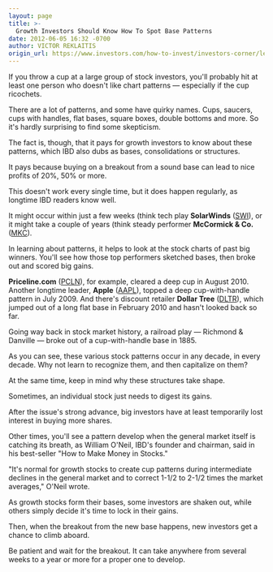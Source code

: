 ```yaml
---
layout: page
title: >-
  Growth Investors Should Know How To Spot Base Patterns
date: 2012-06-05 16:32 -0700
author: VICTOR REKLAITIS
origin_url: https://www.investors.com/how-to-invest/investors-corner/learn-how-to-spot-stock-patterns
---
```





If you throw a cup at a large group of stock investors, you'll probably hit at least one person who doesn't like chart patterns — especially if the cup ricochets.

  

There are a lot of patterns, and some have quirky names. Cups, saucers, cups with handles, flat bases, square boxes, double bottoms and more. So it's hardly surprising to find some skepticism.

  

The fact is, though, that it pays for growth investors to know about these patterns, which IBD also dubs as bases, consolidations or structures.

  

It pays because buying on a breakout from a sound base can lead to nice profits of 20%, 50% or more.

  

This doesn't work every single time, but it does happen regularly, as longtime IBD readers know well.

  

It might occur within just a few weeks (think tech play **SolarWinds** ([SWI](https://research.investors.com/quote.aspx?symbol=SWI)), or it might take a couple of years (think steady performer **McCormick & Co.** ([MKC](https://research.investors.com/quote.aspx?symbol=MKC)).

  

In learning about patterns, it helps to look at the stock charts of past big winners. You'll see how those top performers sketched bases, then broke out and scored big gains.

  

**Priceline.com** ([PCLN](https://research.investors.com/quote.aspx?symbol=PCLN)), for example, cleared a deep cup in August 2010. Another longtime leader, **Apple** ([AAPL](https://research.investors.com/quote.aspx?symbol=AAPL)), topped a deep cup-with-handle pattern in July 2009. And there's discount retailer **Dollar Tree** ([DLTR](https://research.investors.com/quote.aspx?symbol=DLTR)), which jumped out of a long flat base in February 2010 and hasn't looked back so far.

  

Going way back in stock market history, a railroad play — Richmond & Danville — broke out of a cup-with-handle base in 1885.

  

As you can see, these various stock patterns occur in any decade, in every decade. Why not learn to recognize them, and then capitalize on them?

  

At the same time, keep in mind why these structures take shape.

  

Sometimes, an individual stock just needs to digest its gains.

  

After the issue's strong advance, big investors have at least temporarily lost interest in buying more shares.

  

Other times, you'll see a pattern develop when the general market itself is catching its breath, as William O'Neil, IBD's founder and chairman, said in his best-seller "How to Make Money in Stocks."

  

"It's normal for growth stocks to create cup patterns during intermediate declines in the general market and to correct 1-1/2 to 2-1/2 times the market averages," O'Neil wrote.

  

As growth stocks form their bases, some investors are shaken out, while others simply decide it's time to lock in their gains.

  

Then, when the breakout from the new base happens, new investors get a chance to climb aboard.

  

Be patient and wait for the breakout. It can take anywhere from several weeks to a year or more for a proper one to develop.




